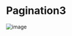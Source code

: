 # Pagination3

![image](https://user-images.githubusercontent.com/80094949/140477854-863fe62c-8c34-4a8e-988d-262640572089.png)
